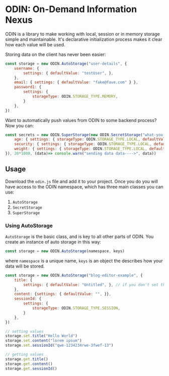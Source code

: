 # ODIN: On-Demand Information Nexus

ODIN is a library to make working with local, session or in memory storage simple and maintainable. It's declarative initialization process makes it clear how each value will be used. 

Storing data on the client has never been easier:

```javascript
const storage = new ODIN.AutoStorage("user-details", {
    username: {
        settings: { defaultValue: "testUser", },
    },
    email: { settings: { defaultValue: "fake@fave.com" } },
    password1: {
        settings: {
            storageType: ODIN.STORAGE_TYPE.MEMORY,
        }
    },
})
```

Want to automatically push values from ODIN to some backend process? Now you can:

```javascript
const secrets = new ODIN.SuperStorage(new ODIN.SecretStorage("what-you-want", {
    age: { settings: { storageType: ODIN.STORAGE_TYPE.LOCAL, defaultValue: 26 } },
    security: { settings: { storageType: ODIN.STORAGE_TYPE.LOCAL, defaultValue: {identity: 'IAM', roal: 'ADMIN'} } },
    weight: { settings: { storageType: ODIN.STORAGE_TYPE.LOCAL, defaultValue: 196 } },
}), 20*1000, (data)=> console.warn("sending data data---->", data))
```

## Usage

Download the `odin.js` file and add it to your project. Once you do you will have access to the ODIN namespace, which has three main classes you can use:

1. `AutoStorage`
2. `SecretStorage`
3. `SuperStorage`

### Using AutoStorage 

`AutoStorage` is the basic class, and is key to all other parts of ODIN. You create an instance of auto storage in this way:

```javascript
const storage = new ODIN.AutoStorage(namespace, keys)
```
where `namespace` is a unique name, `keys` is an object the describes how your data will be stored. 

```javascript
const storage = new ODIN.AutoStorage("blog-editor-example", {
    title: {
        settings: { defaultValue: "Untitled", }, // if you don't set the storage type, LOCAL will be used.
    },
    content: {settings: { defaultValue: "", }},
    sessionId: {
        settings: {
            storageType: ODIN.STORAGE_TYPE.SESSION,
        }
    },
})

// setting values
storage.set.title("Hello World")
storage.set.content("lorem ipsum")
storage.set.sessionId("qwe-1234234rwe-3fwef-13")

// getting values
storage.get.title()
storage.get.content()
storage.get.sessionId()

```
